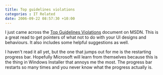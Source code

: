 ```yaml
---
title: Top guidelines violations
categories : IT Related
date: 2006-09-22 08:57:30 +10:00
---
```


I just came across the [Top Guidelines Violations][0] document on MSDN. This is a great read to get pointers of what not to do with your UI designs and behaviours. It also includes some helpful suggestions as well. 

I haven't read it all yet, but the one that jumps out for me is the restarting progress bar. Hopefully Microsoft will learn from themselves because this is the thing in Windows Installer that annoys me the most. The progress bar restarts so many times and you never know what the progress actually is.

[0]: http://msdn.microsoft.com/library/default.asp?url=/library/en-us/UxGuide/UXGuide/Principles/TopViolations/TopViolations.asp

